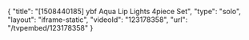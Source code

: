 {
    "title": "[1508440185] ybf Aqua Lip Lights 4piece Set",
    "type": "solo",
    "layout": "iframe-static",
    "videoId": "123178358",
    "url": "\/tvpembed\/123178358"
}
